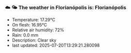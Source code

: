 ### ☁️ 🌤️  The weather in Florianópolis is: Florianópolis

- Temperature: 17.29°C
- On flesh: 16.95°C
- Relative air humidity: 72%
- Rain: 0.0 mm
- Description: Clear sky
- last updated: 2025-07-20T13:29:21.280098
